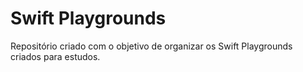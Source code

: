 # Swift Playgrounds

Repositório criado com o objetivo de organizar os Swift Playgrounds criados para estudos.